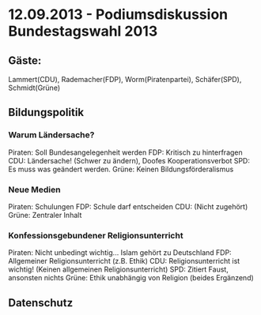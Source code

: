 # 12.09.2013 - Podiumsdiskussion Bundestagswahl 2013


## Gäste: 

Lammert(CDU), Rademacher(FDP), Worm(Piratenpartei), Schäfer(SPD), Schmidt(Grüne)


## Bildungspolitik

### Warum Ländersache?
Piraten: Soll Bundesangelegenheit werden
FDP: Kritisch zu hinterfragen
CDU: Ländersache! (Schwer zu ändern), Doofes Kooperationsverbot
SPD: Es muss was geändert werden.
Grüne: Keinen Bildungsförderalismus

### Neue Medien
Piraten: Schulungen
FDP: Schule darf entscheiden
CDU: (Nicht zugehört)
Grüne: Zentraler Inhalt

### Konfessionsgebundener Religionsunterricht
Piraten: Nicht unbedingt wichtig... Islam gehört zu Deutschland
FDP: Allgemeiner Religionsunterricht (z.B. Ethik)
CDU: Religionsunterricht ist wichtig! (Keinen allgemeinen Religionsunterricht)
SPD: Zitiert Faust, ansonsten nichts
Grüne: Ethik unabhängig von Religion (beides Ergänzend)


## Datenschutz

